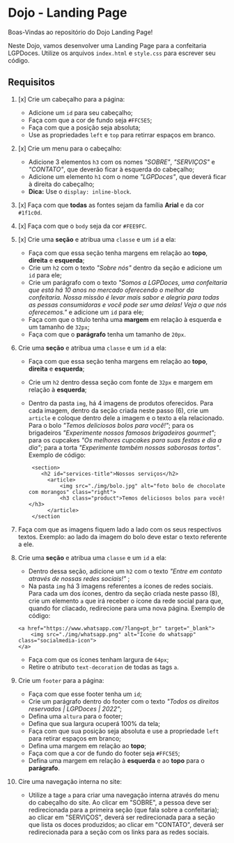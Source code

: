 # Dojo - Landing Page

Boas-Vindas ao repositório do Dojo Landing Page!

Neste Dojo, vamos desenvolver uma Landing Page para a confeitaria LGPDoces. Utilize os arquivos `index.html` e `style.css` para escrever seu código. 

## Requisitos

1. [x] Crie um cabeçalho para a página:
    - Adicione um `id` para seu cabeçalho;
    - Faça com que a cor de fundo seja `#FFC5E5`;
    - Faça com que a posição seja absoluta; 
    - Use as propriedades `left` e `top` para retirrar espaços em branco. 
  
2. [x] Crie um menu para o cabeçalho:
    - Adicione 3 elementos `h3` com os nomes *"SOBRE"*, *"SERVIÇOS"* e *"CONTATO"*, que deverão ficar à esquerda do cabeçalho; 
    - Adicione um elemento `h1` com o nome *"LGPDoces"*, que deverá ficar à direita do cabeçalho;
    - **Dica:** Use o `display: inline-block`.
  
3. [x] Faça com que **todas** as fontes sejam da família **Arial** e da cor `#1f1c0d`.
   
4. [x] Faça com que o `body` seja da cor `#FEE9FC`.
   
5. [x] Crie uma **seção** e atribua uma `classe` e um `id` a ela:
    - Faça com que essa seção tenha margens em relação ao **topo**, **direita** e **esquerda**;
    - Crie um `h2` com o texto *"Sobre nós"* dentro da seção e adicione um `id` para ele;
    - Crie um parágrafo com o texto *"Somos a LGPDoces, uma confeitaria que está há 10 anos no mercado oferecendo o melhor da confeitaria. Nossa missão é levar         mais   sabor e alegria para todas as pessas consumidoras e você pode ser uma delas! Veja o que nós oferecemos."* e adicione um `id` para ele;
    - Faça com que o título tenha uma **margem** em relação à esquerda e um tamanho de `32px`;
    - Faça com que o **parágrafo** tenha um tamanho de `20px`. 
  
6. Crie uma **seção** e atribua uma `classe` e um `id` a ela:
    - Faça com que essa seção tenha margens em relação ao **topo**, **direita** e **esquerda**;
    - Crie um `h2` dentro dessa seção com fonte de `32px` e margem em relação à **esquerda**;
    - Dentro da pasta `img`, há 4 imagens de produtos oferecidos. Para cada imagem, dentro da seção criada neste passo (6), crie um `article` e coloque dentro dele a imagem e o texto a ela relacionado. Para o bolo *"Temos deliciosos bolos para você!"*; para os brigadeiros *"Experimente nossos famosos brigadeiros gourmet"*; para os cupcakes *"Os melhores cupcakes para suas festas e dia a dia"*; para a torta *"Experimente também nossas saborosas tortas"*. Exemplo de código:

      ```
       <section>
          <h2 id="services-title">Nossos serviços</h2>
            <article>
                <img src="./img/bolo.jpg" alt="foto bolo de chocolate com morangos" class="right">
                <h3 class="product">Temos deliciosos bolos para você!</h3>
            </article> 
       </section
      ```  

7. Faça com que as imagens fiquem lado a lado com os seus respectivos textos. Exemplo: ao lado da imagem do bolo deve estar o texto referente a ele.
    
8. Crie uma **seção** e atribua uma `classe` e um `id` a ela:
    - Dentro dessa seção, adicione um `h2` com o texto *"Entre em contato através de nossas redes sociais!"* ;
    - Na pasta `img` há 3 imagens referentes a ícones de redes sociais. Para cada um dos ícones, dentro da seção criada neste passo (8), crie um elemento `a` que irá receber o ícone da rede social para que, quando for cliacado, redirecione para uma nova página. Exemplo de código:
  
    ```
    <a href="https://www.whatsapp.com/?lang=pt_br" target="_blank">
        <img src="./img/whatsapp.png" alt="Ícone do whatsapp" class="socialmedia-icon">
    </a>
    ```

    - Faça com que os ícones tenham largura de `64px`;
    - Retire o atributo `text-decoration` de todas as tags `a`.
  
9.  Crie um `footer` para a página:
    - Faça com que esse footer tenha um `id`; 
    - Crie um parágrafo dentro do footer com o texto *"Todos os direitos reservados | LGPDoces | 2022"*;
    - Defina uma `altura` para o footer; 
    - Defina que sua largura ocuperá 100% da tela;
    - Faça com que sua posição seja absoluta e use a propriedade `left` para retirar espaços em branco; 
    - Defina uma margem em relação ao **topo**;
    - Faça com que a cor de fundo do footer seja `#FFC5E5`;
    - Defina uma margem em relação à **esquerda** e ao **topo** para o **parágrafo**.
  
10. Cire uma navegação interna no site:
    - Utilize a tage `a` para criar uma navegação interna através do menu do cabeçalho do site. Ao clicar em "SOBRE", a pessoa deve ser redirecionada para a primeira seção (que fala sobre a confeitaria); ao clicar em "SERVIÇOS", deverá ser redirecionada para a seção que lista os doces produzidos; ao clicar em "CONTATO", deverá ser redirecionada para a seção com os links para as redes sociais. 
